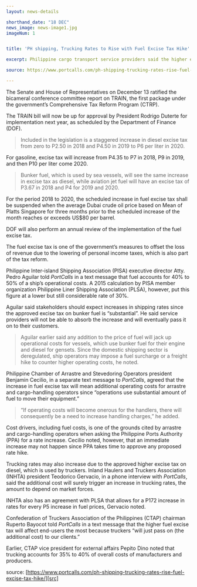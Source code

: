 ```yaml
---
layout: news-details

shorthand_date: "18 DEC"
news_image: news-image1.jpg
imageNum: 1


title: 'PH shipping, Trucking Rates to Rise with Fuel Excise Tax Hike'

excerpt: Philippine cargo transport service providers said the higher excise tax on petroleum products to be implemented by next year under the recently passed Tax Reform for Acceleration and Inclusion (TRAIN) bill will inflate operational costs that will eventually be passed on to stakeholders and consumers.

source: https://www.portcalls.com/ph-shipping-trucking-rates-rise-fuel-excise-tax-hike/

---
```


The Senate and House of Representatives on December 13 ratified the bicameral conference committee report on TRAIN, the first package under the government’s Comprehensive Tax Reform Program (CTRP).

The TRAIN bill will now be up for approval by President Rodrigo Duterte for implementation next year, as scheduled by the Department of Finance (DOF).

>Included in the legislation is a staggered increase in diesel excise tax from zero to P2.50 in 2018 and P4.50 in 2019 to P6 per liter in 2020.

For gasoline, excise tax will increase from P4.35 to P7 in 2018, P9 in 2019, and then P10 per liter come 2020.

>Bunker fuel, which is used by sea vessels, will see the same increase in excise tax as diesel, while aviation jet fuel will have an excise tax of P3.67 in 2018 and P4 for 2019 and 2020.

For the period 2018 to 2020, the scheduled increase in fuel excise tax shall be suspended when the average Dubai crude oil price based on Mean of Platts Singapore for three months prior to the scheduled increase of the month reaches or exceeds US$80 per barrel.

DOF will also perform an annual review of the implementation of the fuel excise tax.

The fuel excise tax is one of the government’s measures to offset the loss of revenue due to the lowering of personal income taxes, which is also part of the tax reform.

Philippine Inter-island Shipping Association (PISA) executive director Atty. Pedro Aguilar told <em>PortCalls</em> in a text message that fuel accounts for 40% to 50% of a ship’s operational costs. A 2015 calculation by PISA member organization Philippine Liner Shipping Association (PLSA), however, put this figure at a lower but still considerable rate of 30%.

Aguilar said stakeholders should expect increases in shipping rates since the approved excise tax on bunker fuel is “substantial”. He said service providers will not be able to absorb the increase and will eventually pass it on to their customers.

>Aguilar earlier said any addition to the price of fuel will jack up operational costs for vessels, which use bunker fuel for their engine and diesel for gensets. Since the domestic shipping sector is deregulated, ship operators may impose a fuel surcharge or a freight hike to counter higher operating costs, he noted.

Philippine Chamber of Arrastre and Stevedoring Operators president Benjamin Cecilio, in a separate text message to <em>PortCalls</em>, agreed that the increase in fuel excise tax will mean additional operating costs for arrastre and cargo-handling operators since “operations use substantial amount of fuel to move their equipment.”

>“If operating costs will become onerous for the handlers, there will consequently be a need to increase handling charges,” he added.

Cost drivers, including fuel costs, is one of the grounds cited by arrastre and cargo-handling operators when asking the Philippine Ports Authority (PPA) for a rate increase. Cecilio noted, however, that an immediate increase may not happen since PPA takes time to approve any proposed rate hike.

Trucking rates may also increase due to the approved higher excise tax on diesel, which is used by truckers. Inland Haulers and Truckers Association (INHTA) president Teodorico Gervacio, in a phone interview with <em>PortCalls</em>, said the additional cost will surely trigger an increase in trucking rates, the amount to depend on market forces.

INHTA also has an agreement with PLSA that allows for a P172 increase in rates for every P5 increase in fuel prices, Gervacio noted.

Confederation of Truckers Association of the Philippines (CTAP) chairman Ruperto Bayocot told <em>PortCalls</em> in a text message that the higher fuel excise tax will affect end-users the most because truckers “will just pass on (the additional cost) to our clients.”

Earlier, CTAP vice president for external affairs Pepito Dino noted that trucking accounts for 35% to 40% of overall costs of manufacturers and producers.


source: [https://www.portcalls.com/ph-shipping-trucking-rates-rise-fuel-excise-tax-hike/][src]

[src]: https://www.portcalls.com/ph-shipping-trucking-rates-rise-fuel-excise-tax-hike/

